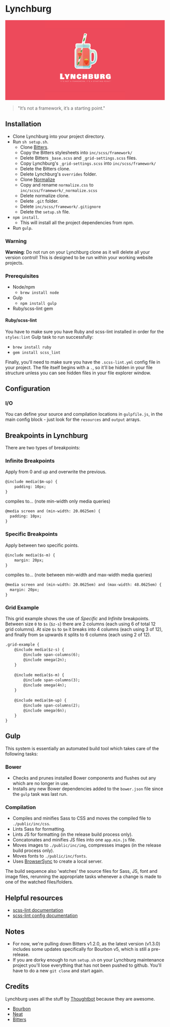# Lynchburg

![Lynchburg logo](/lynchburg-hero.jpg)

> "It’s not a framework, it’s a starting point."

## Installation
- Clone Lynchburg into your project directory.
- Run `sh setup.sh`.
  - Clone [Bitters](https://github.com/thoughtbot/bitters).
  - Copy the Bitters stylesheets into `inc/scss/framework/`
  - Delete Bitters `_base.scss` and `_grid-settings.scss` files.
  - Copy Lynchburg's `_grid-settings.scss` into `inc/scss/framework/`
  - Delete the Bitters clone.
  - Delete Lynchburg's `overrides` folder.
  - Clone [Normalize](https://github.com/necolas/normalize.css)
  - Copy and rename `normalize.css` to `inc/scss/framework/_normalize.scss`
  - Delete normalize clone.
  - Delete `.git` folder.
  - Delete `inc/scss/framework/.gitignore`
  - Delete the `setup.sh` file.
- `npm install`.
  - This will install all the project dependencies from npm.
- Run `gulp`.

### Warning
__Warning__: Do not run on your Lynchburg clone as it will delete all your version control! This is designed to be run within your working website projects.

### Prerequisites
- Node/npm
  - `brew install node`
- Gulp
  - `npm install gulp`
- Ruby/scss-lint gem

#### Ruby/scss-lint
You have to make sure you have Ruby and scss-lint installed in order for the `styles:lint` Gulp task to run successfully:
- `brew install ruby`
- `gem install scss_lint`

Finally, you'll need to make sure you have the `.scss-lint.yml` config file in your project. The file itself begins with a `.`, so it'll be hidden in your file structure unless you can see hidden files in your file explorer window.

## Configuration
### I/O
You can define your source and compilation locations in `gulpfile.js`, in the main config block - just look for the `resources` and `output` arrays.

## Breakpoints in Lynchburg
There are two types of breakpoints:

### Infinite Breakpoints
Apply from 0 and up and overwrite the previous.

```
@include media($m-up) {
    padding: 10px;
}
```

compiles to… (note min-width only media queries)

```
@media screen and (min-width: 20.0625em) {
  padding: 10px;
}
```

### Specific Breakpoints
Apply between two specific points.

```
@include media($s-m) {
    margin: 20px;
}
```

compiles to… (note between min-width and max-width media queries)

```
@media screen and (min-width: 20.0625em) and (max-width: 48.0625em) {
  margin: 20px;
}
```

### Grid Example
This grid example shows the use of _Specific_ and _Infinite_ breakpoints. Between size `0` to `$s` (`$z-s`) there are 2 columns (each using 6 of total 12 grid columns). At size `$s` to `$m` it breaks into 4 columns (each using 3 of 12), and finally from `$m` upwards it splits to 6 columns (each using 2 of 12).

```
.grid-example {
    @include media($z-s) {
        @include span-columns(6);
        @include omega(2n);
    }

    @include media($s-m) {
        @include span-columns(3);
        @include omega(4n);
    }

    @include media($m-up) {
        @include span-columns(2);
        @include omega(6n);
    }
}
```

## Gulp
This system is essentially an automated build tool which takes care of the following tasks:

### Bower
- Checks and prunes installed Bower components and flushes out any which are no longer in use.
- Installs any new Bower dependencies added to the `bower.json` file since the `gulp` task was last run.

### Compilation
- Compiles and minifies Sass to CSS and moves the compiled file to `./public/inc/css`.
- Lints Sass for formatting.
- Lints JS for formatting (in the release build process only).
- Concatonates and minifies JS files into one `app.min.js` file.
- Moves images to `./public/inc/img`, compresses images (in the release build process only).
- Moves fonts to `./public/inc/fonts`.
- Uses [BrowserSync](https://www.browsersync.io) to create a local server.

The build sequence also 'watches' the source files for Sass, JS, font and image files, rerunning the appropriate tasks whenever a change is made to one of the watched files/folders.

## Helpful resources
- [scss-lint documentation](https://github.com/brigade/scss-lint)
- [scss-lint config documentation](https://github.com/brigade/scss-lint/tree/master/lib/scss_lint/linter)

## Notes
- For now, we're pulling down Bitters v1.2.0, as the latest version (v1.3.0) includes some updates specifically for Bourbon v5, which is still a pre-release.
- If you are dorky enough to run `setup.sh` on your Lynchburg maintenance project you'll lose everything that has not been pushed to github. You'll have to do a new `git clone` and start again.

## Credits
Lynchburg uses all the stuff by [Thoughtbot](https://thoughtbot.com) because they are awesome.

- [Bourbon](http://bourbon.io/)
- [Neat](http://neat.bourbon.io/)
- [Bitters](http://bitters.bourbon.io/)

